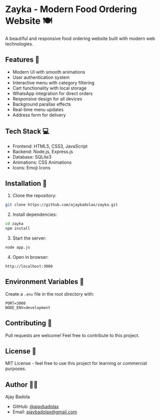 # Zayka - Modern Food Ordering Website 🍽️

A beautiful and responsive food ordering website built with modern web technologies.

## Features 🌟

- Modern UI with smooth animations
- User authentication system
- Interactive menu with category filtering
- Cart functionality with local storage
- WhatsApp integration for direct orders
- Responsive design for all devices
- Background parallax effects
- Real-time menu updates
- Address form for delivery

## Tech Stack 💻

- Frontend: HTML5, CSS3, JavaScript
- Backend: Node.js, Express.js
- Database: SQLite3
- Animations: CSS Animations
- Icons: Emoji Icons

## Installation 🚀

1. Clone the repository:
```bash
git clone https://github.com/ajaybadolax/zayka.git
```

2. Install dependencies:
```bash
cd zayka
npm install
```

3. Start the server:
```bash
node app.js
```

4. Open in browser:
```
http://localhost:3000
```

## Environment Variables 🔑

Create a `.env` file in the root directory with:
```
PORT=3000
NODE_ENV=development
```

## Contributing 🤝

Pull requests are welcome! Feel free to contribute to this project.

## License 📝

MIT License - feel free to use this project for learning or commercial purposes.

## Author 👨‍💻

Ajay Badola
- GitHub: [@ajaybadolax](https://github.com/ajaybadolax)
- Email: ajaybadolax@gmail.com
